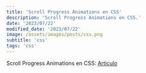 ```yaml
---
title: 'Scroll Progress Animations en CSS'
description: 'Scroll Progress Animations en CSS.'
date: '2023/07/22'
modified_date: '2023/07/22'
image: /assets/images/posts/css.png
subtitle: 'css'
tags: 'css'
---
```


Scroll Progress Animations en CSS: [Articulo](https://developer.mozilla.org/en-US/blog/scroll-progress-animations-in-css/)
